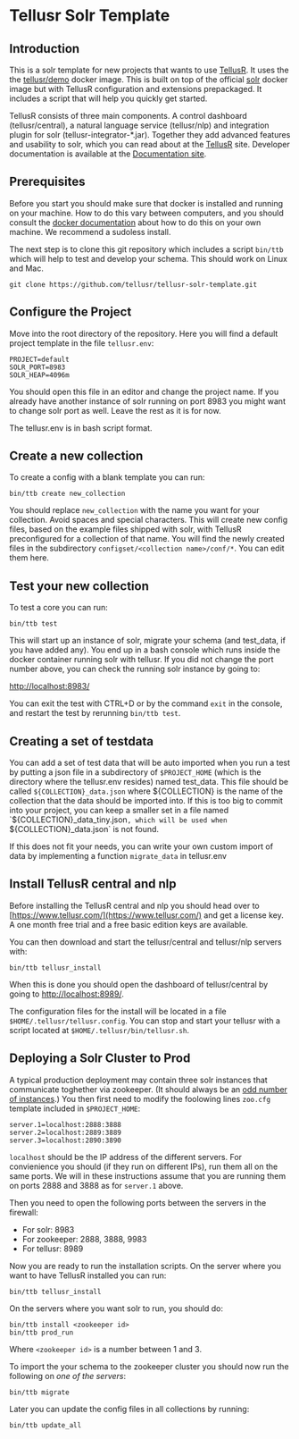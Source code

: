 # Tellusr Solr Template

## Introduction

This is a solr template for new projects that wants to use [TellusR](https://www.tellusr.com/). It uses the the [tellusr/demo](https://hub.docker.com/repository/docker/tellusr/demo) docker image. This is built on top of the official [solr](https://hub.docker.com/repository/docker/tellusr/demo) docker image but with TellusR configuration and extensions prepackaged. It includes a script that will help you quickly get started.

TellusR consists of three main components. A control dashboard (tellusr/central), a natural language service (tellusr/nlp) and integration plugin for solr (tellusr-integrator-*.jar). Together they add advanced features and usability to solr, which you can read about at the [TellusR](https://www.tellusr.com/) site. Developer documentation is available at the [Documentation site](http://docs.tellusr.com/).


## Prerequisites

Before you start you should make sure that docker is installed and running on your machine. How to do this vary between computers, and you should consult the [docker documentation](https://docs.docker.com/get-docker/) about how to do this on your own machine. We recommend a sudoless install.

The next step is to clone this git repository which includes a script `bin/ttb` which will help to test and develop your schema. This should work on Linux and Mac.

```
git clone https://github.com/tellusr/tellusr-solr-template.git
```


## Configure the Project

Move into the root directory of the repository. Here you will find a default project template in the file `tellusr.env`:

```
PROJECT=default
SOLR_PORT=8983
SOLR_HEAP=4096m
```

You should open this file in an editor and change the project name. If you already have another instance of solr running on port 8983 you might want to change solr port as well. Leave the rest as it is for now.

The tellusr.env is in bash script format.


## Create a new collection

To create a config with a blank template you can run:

`bin/ttb create new_collection`

You should replace `new_collection` with the name you want for your collection. Avoid spaces and special characters. This will create new config files, based on the example files shipped with solr, with TellusR preconfigured for a collection of that name. You will find the newly created files in the subdirectory `configset/<collection name>/conf/*`. You can edit them here.


## Test your new collection

To test a core you can run:

```bin/ttb test```

This will start up an instance of solr, migrate your schema (and test_data, if you have added any). You end up in a bash console which runs inside the docker container running solr with tellusr. If you did not change the port number above, you can check the running solr instance by going to:

[http://localhost:8983/](http://localhost:8983/)

You can exit the test with CTRL+D or by the command `exit` in the console, and restart the test by rerunning `bin/ttb test`.

## Creating a set of testdata

You can add a set of test data that will be auto imported when you run a test by putting a json file in a subdirectory of `$PROJECT_HOME` (which is the directory where the tellusr.env resides) named test_data. This file should be called `${COLLECTION}_data.json` where ${COLLECTION} is the name of the collection that the data should be imported into. If this is too big to commit into your project, you can keep a smaller set in a file named `${COLLECTION}_data_tiny.json`, which will be used when `${COLLECTION}_data.json` is not found.

If this does not fit your needs, you can write your own custom import of data by implementing a function `migrate_data` in tellusr.env


## Install TellusR central and nlp

Before installing the TellusR central and nlp you should head over to [https://www.tellusr.com/](https://www.tellusr.com/) and get a license key. A one month free trial and a free basic edition keys are available.

You can then download and start the tellusr/central and tellusr/nlp servers with:

```
bin/ttb tellusr_install
```

When this is done you should open the dashboard of tellusr/central by going to [http://localhost:8989/](http://localhost:8989/).

The configuration files for the install will be located in a file `$HOME/.tellusr/tellusr.config`. You can stop and start your tellusr with a script located at `$HOME/.tellusr/bin/tellusr.sh`.


## Deploying a Solr Cluster to Prod

A typical production deployment may contain three solr instances that communicate toghether via zookeeper. (It should always be an [odd number of instances](https://solr.apache.org/guide/8_8/setting-up-an-external-zookeeper-ensemble.html).) You then first need to modify the foolowing lines `zoo.cfg` template included in `$PROJECT_HOME`:

```
server.1=localhost:2888:3888
server.2=localhost:2889:3889
server.3=localhost:2890:3890
```

`localhost` should be the IP address of the different servers. For convienience you should (if they run on different IPs), run them all on the same ports. We will in these instructions assume that you are running them on ports 2888 and 3888 as for `server.1` above.

Then you need to open the following ports between the servers in the firewall:

 * For solr: 8983
 * For zookeeper: 2888, 3888, 9983
 * For tellusr: 8989

Now you are ready to run the installation scripts. On the server where you want to have TellusR installed you can run:

```
bin/ttb tellusr_install
```

On the servers where you want solr to run, you should do:

```
bin/ttb install <zookeeper id>
bin/ttb prod_run
```

Where `<zookeeper id>` is a number between 1 and 3.

To import the your schema to the zookeeper cluster you should now run the following on *one of the servers*:

```
bin/ttb migrate
```

Later you can update the config files in all collections by running:

```
bin/ttb update_all
```
